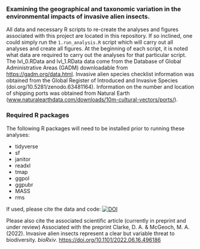 ### Examining the geographical and taxonomic variation in the environmental impacts of invasive alien insects. 

All data and necessary R scripts to re-create the analyses and figures associated with this project are located in this repository. If so inclined, one could simply run the `1.run_analysis.R` script which will carry out all analyses and create all figures. At the beginning of each script, it is noted what data are required to carry out the analyses for that particular script. The lvl_0.RData and lvl_1.RData data come from the Database of Global Administrative Areas (GADM) downloadable from https://gadm.org/data.html. Invasive alien species checklist information was obtained from the Global Register of Introduced and Invasive Species  (doi.org/10.5281/zenodo.63481164). Information on the number and location of shipping ports was obtained from Natural Earth (www.naturalearthdata.com/downloads/10m-cultural-vectors/ports/). 

### Required R packages
The following R packages will need to be installed prior to running these analyses:
* tidyverse
* sf
* janitor
* readxl
* tmap
* ggpol
* ggpubr
* MASS
* rms

If used, please cite the data and code: [![DOI](https://zenodo.org/badge/367756845.svg)](https://zenodo.org/badge/latestdoi/367756845)

Please also cite the associated scientific article (currently in preprint and under review) Associated with the preprint Clarke, D. A. & McGeoch, M. A. (2022). Invasive alien insects represent a clear but variable threat to biodiversity. _bioRxiv_. https://doi.org/10.1101/2022.06.16.496186
